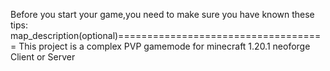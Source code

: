Before you start your game,you need to make sure you have known these tips:
map_description(optional)====================================
This project is a complex PVP gamemode for minecraft 1.20.1 neoforge Client or Server
